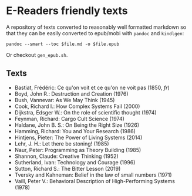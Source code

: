 # E-Readers friendly texts

A repository of texts converted to reasonably well formatted markdown so that
they can be easily converted to epub/mobi with `pandoc` and `kindlgen`:

    pandoc --smart --toc $file.md -o $file.epub

Or checkout `gen_epub.sh`.

## Texts

- Bastiat, Frédéric: Ce qu'on voit et ce qu'on ne voit pas (1850, *fr*)
- Boyd, John R.: Destruction and Creation (1976)
- Bush, Vannevar: As We May Think (1945)
- Cook, Richard I.: How Complex Systems Fail (2000)
- Dijkstra, Edsger W.: On the role of scientific thought (1974)
- Feynman, Richard: Cargo Cult Science (1974)
- Haldane, John B. S.: On Being the Right Size (1926)
- Hamming, Richard: You and Your Research (1986)
- Hintjens, Pieter: The Power of Living Systems (2014)
- Lehr, J. H.: Let there be stoning! (1985)
- Naur, Peter: Programming as Theory Building (1985)
- Shannon, Claude: Creative Thinking (1952)
- Sutherland, Ivan: Technology and Courage (1996)
- Sutton, Richard S.: The Bitter Lesson (2019) 
- Tversky and Kahneman: Belief in the law of small numbers (1971)
- Vaill, Peter V.: Behavioral Description of High-Performing Systems (1978)
